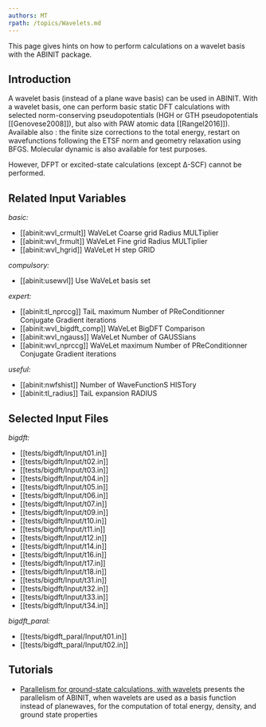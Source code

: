 ```yaml
---
authors: MT
rpath: /topics/Wavelets.md
---
```

<!--
This file is automatically generated by mksite.py. All changes will be lost.
Change the input yaml files or the python code
-->

This page gives hints on how to perform calculations on a wavelet basis with the ABINIT package.

## Introduction

A wavelet basis (instead of a plane wave basis) can be used in ABINIT. With a
wavelet basis, one can perform basic static DFT calculations with selected
norm-conserving pseudopotentials (HGH or GTH pseudopotentials
[[Genovese2008]]), but also with PAW atomic data [[Rangel2016]]). Available
also : the finite size corrections to the total energy, restart on
wavefunctions following the ETSF norm and geometry relaxation using BFGS.
Molecular dynamic is also available for test purposes.

However, DFPT or excited-state calculations (except Δ-SCF) cannot be
performed.



## Related Input Variables

*basic:*

- [[abinit:wvl_crmult]]  WaVeLet Coarse grid Radius MULTiplier
- [[abinit:wvl_frmult]]  WaVeLet Fine grid Radius MULTiplier
- [[abinit:wvl_hgrid]]  WaVeLet H step GRID
 
*compulsory:*

- [[abinit:usewvl]]  Use WaVeLet basis set
 
*expert:*

- [[abinit:tl_nprccg]]  TaiL maximum Number of PReConditionner Conjugate Gradient iterations
- [[abinit:wvl_bigdft_comp]]  WaVeLet BigDFT Comparison
- [[abinit:wvl_ngauss]]  WaVeLet Number of GAUSSians
- [[abinit:wvl_nprccg]]  WaVeLet maximum Number of PReConditionner Conjugate Gradient iterations
 
*useful:*

- [[abinit:nwfshist]]  Number of WaveFunctionS HISTory
- [[abinit:tl_radius]]  TaiL expansion RADIUS
 

## Selected Input Files

*bigdft:*

- [[tests/bigdft/Input/t01.in]]
- [[tests/bigdft/Input/t02.in]]
- [[tests/bigdft/Input/t03.in]]
- [[tests/bigdft/Input/t04.in]]
- [[tests/bigdft/Input/t05.in]]
- [[tests/bigdft/Input/t06.in]]
- [[tests/bigdft/Input/t07.in]]
- [[tests/bigdft/Input/t09.in]]
- [[tests/bigdft/Input/t10.in]]
- [[tests/bigdft/Input/t11.in]]
- [[tests/bigdft/Input/t12.in]]
- [[tests/bigdft/Input/t14.in]]
- [[tests/bigdft/Input/t16.in]]
- [[tests/bigdft/Input/t17.in]]
- [[tests/bigdft/Input/t18.in]]
- [[tests/bigdft/Input/t31.in]]
- [[tests/bigdft/Input/t32.in]]
- [[tests/bigdft/Input/t33.in]]
- [[tests/bigdft/Input/t34.in]]
 
*bigdft_paral:*

- [[tests/bigdft_paral/Input/t01.in]]
- [[tests/bigdft_paral/Input/t02.in]]
 

## Tutorials

* [Parallelism for ground-state calculations, with wavelets](../../tutorial/generated_files/lesson_paral_gswvl.html) presents the parallelism of ABINIT, when wavelets are used as a basis function instead of planewaves, for the computation of total energy, density, and ground state properties

